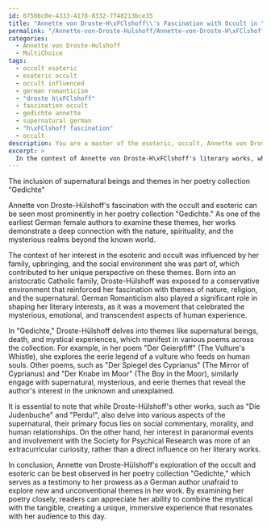 ```yaml
---
id: 67508c0e-4333-4178-8332-7f48213bce35
title: "Annette von Droste-H\xFClshoff\\'s Fascination with Occult in \"Gedichte\""
permalink: "/Annette-von-Droste-Hulshoff/Annette-von-Droste-H\xFClshoffs-Fascination-with-Occult-in-Gedichte/"
categories:
  - Annette von Droste-Hulshoff
  - MultiChoice
tags:
  - occult esoteric
  - esoteric occult
  - occult influenced
  - german romanticism
  - "droste h\xFClshoff"
  - fascination occult
  - gedichte annette
  - supernatural german
  - "h\xFClshoff fascination"
  - occult
description: You are a master of the esoteric, occult, Annette von Droste-Hulshoff and education, you have written many textbooks on the subject. Respond to the multiple choice question first with the answer, then, fully explain the context of your rational, reasoning, and chain of thought in coming to the determination you have for that answer. Explain related concepts, formulas, or historical context relevant to this conclusion, giving a lesson on the topic to explain the reasoning afterwards.
excerpt: >
  In the context of Annette von Droste-H\xFClshoff's literary works, which aspect demonstrates her fascination with the occult and esoteric, ultimately contributing to her portrayal as one of the earliest German female authors to examine these themes?\n\nHer frequent exploration of supernatural elements in her novella \"Die Judenbuche\"\nThe inclusion of supernatural beings and themes in her poetry collection \"Gedichte\"\nThe portrayal of a sinister, haunted estate in her only drama \"Perdu!\"\nHer keen interest in paranormal events inspiring her involvement with the Society for Psychical Research
---
```

The inclusion of supernatural beings and themes in her poetry collection "Gedichte"

Annette von Droste-Hülshoff's fascination with the occult and esoteric can be seen most prominently in her poetry collection "Gedichte." As one of the earliest German female authors to examine these themes, her works demonstrate a deep connection with the nature, spirituality, and the mysterious realms beyond the known world.

The context of her interest in the esoteric and occult was influenced by her family, upbringing, and the social environment she was part of, which contributed to her unique perspective on these themes. Born into an aristocratic Catholic family, Droste-Hülshoff was exposed to a conservative environment that reinforced her fascination with themes of nature, religion, and the supernatural. German Romanticism also played a significant role in shaping her literary interests, as it was a movement that celebrated the mysterious, emotional, and transcendent aspects of human experience.

In "Gedichte," Droste-Hülshoff delves into themes like supernatural beings, death, and mystical experiences, which manifest in various poems across the collection. For example, in her poem "Der Geierpfiff" (The Vulture's Whistle), she explores the eerie legend of a vulture who feeds on human souls. Other poems, such as "Der Spiegel des Cyprianus" (The Mirror of Cyprianus) and "Der Knabe im Moor" (The Boy in the Moor), similarly engage with supernatural, mysterious, and eerie themes that reveal the author's interest in the unknown and unexplained.

It is essential to note that while Droste-Hülshoff's other works, such as "Die Judenbuche" and "Perdu!", also delve into various aspects of the supernatural, their primary focus lies on social commentary, morality, and human relationships. On the other hand, her interest in paranormal events and involvement with the Society for Psychical Research was more of an extracurricular curiosity, rather than a direct influence on her literary works.

In conclusion, Annette von Droste-Hülshoff's exploration of the occult and esoteric can be best observed in her poetry collection "Gedichte," which serves as a testimony to her prowess as a German author unafraid to explore new and unconventional themes in her work. By examining her poetry closely, readers can appreciate her ability to combine the mystical with the tangible, creating a unique, immersive experience that resonates with her audience to this day.
